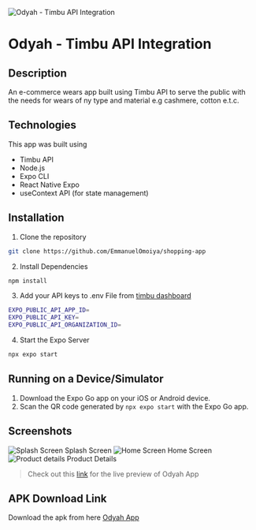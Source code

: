 ![Odyah - Timbu API Integration](./assets/images/icon.png)
# Odyah - Timbu API Integration

## Description
An e-commerce wears app built using Timbu API to serve the public with the needs for wears of ny type and material e.g cashmere, cotton e.t.c.

## Technologies
This app was built using 
- Timbu API
- Node.js
- Expo CLI
- React Native Expo
- useContext API (for state management)

## Installation 
1. Clone the repository

```sh
git clone https://github.com/EmmanuelOmoiya/shopping-app
```

2. Install Dependencies

```sh
npm install
```

3. Add your API keys to .env File from [timbu dashboard](https://app.timbu.cloud)

```sh
EXPO_PUBLIC_API_APP_ID=
EXPO_PUBLIC_API_KEY=
EXPO_PUBLIC_API_ORGANIZATION_ID=
```

4. Start the Expo Server

```sh
npx expo start
```

## Running on a Device/Simulator
1. Download the Expo Go app on your iOS or Android device.
2. Scan the QR code generated by `npx expo start`  with the Expo Go app.

## Screenshots
![Splash Screen](./assets/screenshots/Splash.jpg)
Splash Screen
![Home Screen](./assets/screenshots/Home.jpg)
Home Screen
![Product details](./assets/screenshots/Details.jpg)
Product Details

> Check out this [link](https://appetize.io/app/b_6x6i6wztqysnypy6xo6fnrbarq) for the live preview of Odyah App


## APK Download Link
Download the apk from here [Odyah App](https://expo.dev/artifacts/eas/5RTgxb6SphLDwkMGqB9KXW.apk)